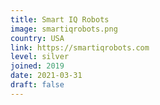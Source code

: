 ```yaml
---
title: Smart IQ Robots
image: smartiqrobots.png
country: USA
link: https://smartiqrobots.com
level: silver
joined: 2019
date: 2021-03-31
draft: false
---
```

